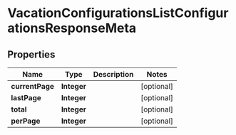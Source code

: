 

# VacationConfigurationsListConfigurationsResponseMeta


## Properties

| Name | Type | Description | Notes |
|------------ | ------------- | ------------- | -------------|
|**currentPage** | **Integer** |  |  [optional] |
|**lastPage** | **Integer** |  |  [optional] |
|**total** | **Integer** |  |  [optional] |
|**perPage** | **Integer** |  |  [optional] |



